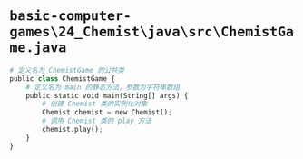 # `basic-computer-games\24_Chemist\java\src\ChemistGame.java`

```py
# 定义名为 ChemistGame 的公共类
public class ChemistGame {
    # 定义名为 main 的静态方法，参数为字符串数组
    public static void main(String[] args) {
        # 创建 Chemist 类的实例化对象
        Chemist chemist = new Chemist();
        # 调用 Chemist 类的 play 方法
        chemist.play();
    }
}
```